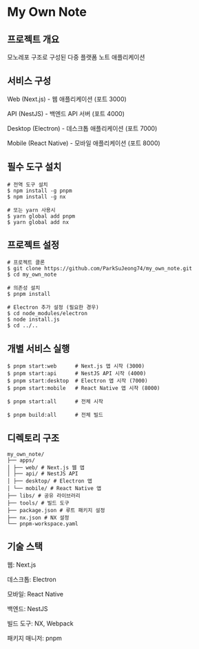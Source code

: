 # My Own Note

## 프로젝트 개요

모노레포 구조로 구성된 다중 플랫폼 노트 애플리케이션

## 서비스 구성

Web (Next.js) - 웹 애플리케이션 (포트 3000)

API (NestJS) - 백엔드 API 서버 (포트 4000)

Desktop (Electron) - 데스크톱 애플리케이션 (포트 7000)

Mobile (React Native) - 모바일 애플리케이션 (포트 8000)

## 필수 도구 설치

```shell
# 전역 도구 설치
$ npm install -g pnpm
$ npm install -g nx

# 또는 yarn 사용시
$ yarn global add pnpm
$ yarn global add nx
```

## 프로젝트 설정

```
# 프로젝트 클론
$ git clone https://github.com/ParkSuJeong74/my_own_note.git
$ cd my_own_note

# 의존성 설치
$ pnpm install

# Electron 추가 설정 (필요한 경우)
$ cd node_modules/electron
$ node install.js
$ cd ../..
```

## 개별 서비스 실행

```shell
$ pnpm start:web      # Next.js 앱 시작 (3000)
$ pnpm start:api      # NestJS API 시작 (4000)
$ pnpm start:desktop  # Electron 앱 시작 (7000)
$ pnpm start:mobile   # React Native 앱 시작 (8000)

$ pnpm start:all      # 전체 시작

$ pnpm build:all      # 전체 빌드
```

## 디렉토리 구조

```
my_own_note/
├── apps/
│ ├── web/ # Next.js 웹 앱
│ ├── api/ # NestJS API
│ ├── desktop/ # Electron 앱
│ └── mobile/ # React Native 앱
├── libs/ # 공유 라이브러리
├── tools/ # 빌드 도구
├── package.json # 루트 패키지 설정
├── nx.json # NX 설정
└── pnpm-workspace.yaml
```

## 기술 스택

웹: Next.js

데스크톱: Electron

모바일: React Native

백엔드: NestJS

빌드 도구: NX, Webpack

패키지 매니저: pnpm
